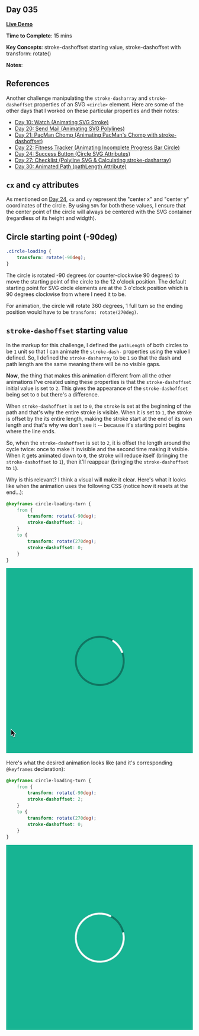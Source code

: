 ## Day 035

**<a href="https://css100.aniqa.dev#day-035">Live Demo</a>**

**Time to Complete**: 15 mins

**Key Concepts**: stroke-dashoffset starting value, stroke-dashoffset with transform: rotate()

**Notes**:

## References

Another challenge manipulating the `stroke-dasharray` and `stroke-dashoffset` properties of an SVG `<circle>` element. Here are some of the other days that I worked on these particular properties and their notes:

- <a href="https://github.com/aniqatc/css-100/tree/main/entries/010">Day 10: Watch (Animating SVG Stroke)</a>
- <a href="https://github.com/aniqatc/css-100/tree/main/entries/020">Day 20: Send Mail (Animating SVG Polylines)</a>
- <a href="https://github.com/aniqatc/css-100/tree/main/entries/021">Day 21: PacMan Chomp (Animating PacMan's Chomp with stroke-dashoffset)</a>
- <a href="https://github.com/aniqatc/css-100/tree/main/entries/022">Day 22: Fitness Tracker (Animating Incomplete Progress Bar Circle)</a>
- <a href="https://github.com/aniqatc/css-100/tree/main/entries/024">Day 24: Success Button (Circle SVG Attributes)</a>
- <a href="https://github.com/aniqatc/css-100/tree/main/entries/027#polyline-svg--calculating-stroke-dasharray">Day 27: Checklist (Polyline SVG & Calculating stroke-dasharray)</a>
- <a href="https://github.com/aniqatc/css-100/tree/main/entries/030">Day 30: Animated Path (pathLength Attribute)</a>

## `cx` and `cy` attributes

As mentioned on <a href="https://github.com/aniqatc/css-100/tree/main/entries/024#circle-svg-element">Day 24</a>, `cx` and `cy` represent the "center x" and "center y" coordinates of the circle. By using `50%` for both these values, I ensure that the center point of the circle will always be centered with the SVG container (regardless of its height and widgth).

## Circle starting point (-90deg)

```css
.circle-loading {
	transform: rotate(-90deg);
}
```

The circle is rotated -90 degrees (or counter-clockwise 90 degrees) to move the starting point of the circle to the 12 o'clock position. The default starting point for SVG circle elements are at the 3 o'clock position which is 90 degrees clockwise from where I need it to be.

For animation, the circle will rotate 360 degrees, 1 full turn so the ending position would have to be `transform: rotate(270deg)`.

## `stroke-dashoffset` starting value

In the markup for this challenge, I defined the `pathLength` of both circles to be `1` unit so that I can animate the `stroke-dash-` properties using the value I defined. So, I defined the `stroke-dasharray` to be `1` so that the dash and path length are the same meaning there will be no visible gaps.

**Now**, the thing that makes this animation different from all the other animations I've created using these properties is that the `stroke-dashoffset` initial value is set to `2`. This gives the appearance of the `stroke-dashoffset` being set to `0` but there's a difference.

When `stroke-dashoffset` is set to `0`, the `stroke` is set at the beginning of the path and that's why the entire stroke is visible. When it is set to `1`, the stroke is offset by the its entire length, making the stroke start at the end of its own length and that's why we don't see it -- because it's starting point begins where the line ends.

So, when the `stroke-dashoffset` is set to `2`, it is offset the length around the cycle twice: once to make it invisible and the second time making it visible. When it gets animated down to `0`, the stroke will reduce itself (bringing the `stroke-dashoffset` to `1`), then it'll reappear (bringing the `stroke-dashoffset` to `1`).

Why is this relevant? I think a visual will make it clear. Here's what it looks like when the animation uses the following CSS (notice how it resets at the end...):

```css
@keyframes circle-loading-turn {
	from {
		transform: rotate(-90deg);
		stroke-dashoffset: 1;
	}
	to {
		transform: rotate(270deg);
		stroke-dashoffset: 0;
	}
}
```

<img src="/entries/035/images/loading-example-1.gif"/>

Here's what the desired animation looks like (and it's corresponding `@keyframes` declaration):

```css
@keyframes circle-loading-turn {
	from {
		transform: rotate(-90deg);
		stroke-dashoffset: 2;
	}
	to {
		transform: rotate(270deg);
		stroke-dashoffset: 0;
	}
}
```

<img src="/entries/035/images/loading-example-2.gif"/>
